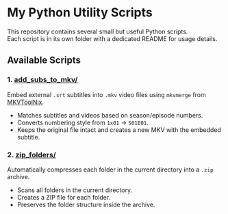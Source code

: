 # My Python Utility Scripts

This repository contains several small but useful Python scripts.  
Each script is in its own folder with a dedicated README for usage details.

## Available Scripts

### 1. [add_subs_to_mkv/](add_subs_to_mkv)
Embed external `.srt` subtitles into `.mkv` video files using `mkvmerge` from [MKVToolNix](https://mkvtoolnix.download/).  
- Matches subtitles and videos based on season/episode numbers.  
- Converts numbering style from `1x01` → `S01E01`.  
- Keeps the original file intact and creates a new MKV with the embedded subtitle.  

### 2. [zip_folders/](zip_folders)
Automatically compresses each folder in the current directory into a `.zip` archive.  
- Scans all folders in the current directory.  
- Creates a ZIP file for each folder.  
- Preserves the folder structure inside the archive.  
